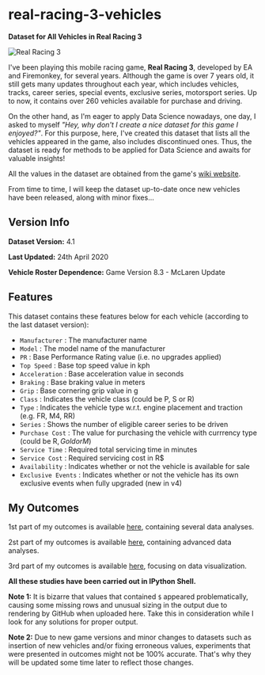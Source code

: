 # real-racing-3-vehicles
**Dataset for All Vehicles in Real Racing 3**

![Real Racing 3](https://i.ibb.co/PtnQjDc/real-racing-3-logo-1.png)

I've been playing this mobile racing game, **Real Racing 3**, developed by EA and Firemonkey, for several years. Although the game is over 7 years old, it still gets many updates throughout each year, which includes vehicles, tracks, career series, special events, exclusive series, motorsport series. Up to now, it contains over 260 vehicles available for purchase and driving.

On the other hand, as I'm eager to apply Data Science nowadays, one day, I asked to myself _"Hey, why don't I create a nice dataset for this game I enjoyed?"_. For this purpose, here, I've created this dataset that lists all the vehicles appeared in the game, also includes discontinued ones. Thus, the dataset is ready for methods to be applied for Data Science and awaits for valuable insights!

All the values in the dataset are obtained from the game's [wiki website](https://rr3.fandom.com/wiki/Main_Page).

From time to time, I will keep the dataset up-to-date once new vehicles have been released, along with minor fixes...

## Version Info

**Dataset Version:** 4.1

**Last Updated:** 24th April 2020

**Vehicle Roster Dependence:** Game Version 8.3 - McLaren Update

## Features

This dataset contains these features below for each vehicle (according to the last dataset version):
* `Manufacturer` : The manufacturer name
* `Model` : The model name of the manufacturer
* `PR` : Base Performance Rating value (i.e. no upgrades applied)
* `Top Speed` : Base top speed value in kph
* `Acceleration` : Base acceleration value in seconds
* `Braking` : Base braking value in meters
* `Grip` : Base cornering grip value in g
* `Class` : Indicates the vehicle class (could be P, S or R)
* `Type` : Indicates the vehicle type w.r.t. engine placement and traction (e.g. FR, M4, RR) 
* `Series` : Shows the number of eligible career series to be driven
* `Purchase Cost` : The value for purchasing the vehicle with currrency type (could be R$, Gold or M$)
* `Service Time` : Required total servicing time in minutes
* `Service Cost` : Required servicing cost in R$
* `Availability` : Indicates whether or not the vehicle is available for sale
* `Exclusive Events` : Indicates whether or not the vehicle has its own exclusive events when fully upgraded (new in v4)

## My Outcomes

1st part of my outcomes is available [here](https://github.com/toUpperCase78/real-racing-3-vehicles/blob/master/RR3_outcome1.ipynb), containing several data analyses.

2st part of my outcomes is available [here](https://github.com/toUpperCase78/real-racing-3-vehicles/blob/master/RR3_outcome2.ipynb), containing advanced data analyses.

3rd part of my outcomes is available [here](https://github.com/toUpperCase78/real-racing-3-vehicles/blob/master/RR3_outcome3.ipynb), focusing on data visualization.

**All these studies have been carried out in IPython Shell.**

**Note 1:** It is bizarre that values that contained `$` appeared problematically, causing some missing rows and unusual sizing in the output due to rendering by GitHub when uploaded here. Take this in consideration while I look for any solutions for proper output.

**Note 2:** Due to new game versions and minor changes to datasets such as insertion of new vehicles and/or fixing erroneous values,  experiments that were presented in outcomes might not be 100% accurate. That's why they will be updated some time later to reflect those changes.
